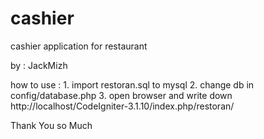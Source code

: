 # cashier
cashier application for restaurant

by : JackMizh

how to use : 1. import restoran.sql to mysql
             2. change db in config/database.php
             3. open browser and write down http://localhost/CodeIgniter-3.1.10/index.php/restoran/
             
Thank You so Much
